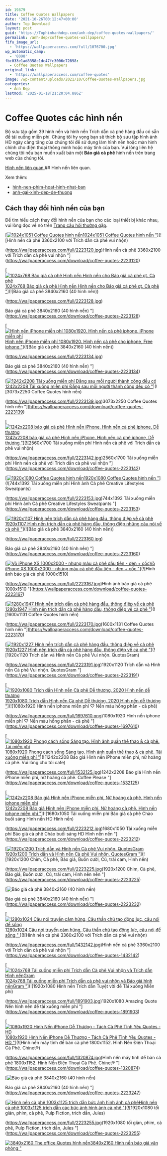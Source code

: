 ```yaml
---
id: 19879
title: Coffee Quotes Wallpapers
date: '2021-10-26T00:12:47+00:00'
author: Top Download
layout: post
guid: 'https://Tophinhanhdep.com/anh-dep/coffee-quotes-wallpapers/'
permalink: /anh-dep/coffee-quotes-wallpapers/
fifu_image_url:
  - 'https://wallpaperaccess.com/full/1076700.jpg'
wp_automatic_camp:
  - '8098'
fbc033e1ad8358c1dc47fc3006e72898:
  - Coffee Quotes Wallpapers
original_link:
  - 'https://wallpaperaccess.com/coffee-quotes'
image: /wp-content/uploads/2021/10/Coffee-Quotes-Wallpapers.jpg
categories:
  - Ảnh Đẹp
lastmod: '2025-01-18T21:20:04.886Z'
---
```

# Coffee Quotes các hình nền

Bộ sưu tập gồm 39 hình nền và hình nền Trích dẫn cà phê hàng đầu có sẵn để tải xuống miễn phí. Chúng tôi hy vọng bạn sẽ thích bộ sưu tập hình ảnh HD ngày càng tăng của chúng tôi để sử dụng làm hình nền hoặc màn hình chính cho điện thoại thông minh hoặc máy tính của bạn. Vui lòng liên hệ chúng tôi nếu bạn muốn xuất bản một **Báo giá cà phê** hình nền trên trang web của chúng tôi.

[Hình nền liên quan ](#related) ## Hình nền liên quan.

   
 Xem thêm:

   
- [hinh-nen-phim-hoat-hinh-nhat-ban](https://tophinhanhdep.com/anh-anime/hinh-nen-phim-hoat-hinh-nhat-ban/)
- [anh-gai-xinh-dep-de-thuong](https://tophinhanhdep.com/gai-xinh/anh-gai-xinh-dep-de-thuong/)

## Cách thay đổi hình nền của bạn

Để tìm hiểu cách thay đổi hình nền của bạn cho các loại thiết bị khác nhau, vui lòng đọc về nó trên [Trang câu hỏi thường gặp](https://tophinhanhdep.com/faq/).

  
[[![1024x1051 Coffee Quotes hình nền](https://wallpaperaccess.com/full/1076700.jpg)1024x1051 Coffee Quotes hình nền "](https://wallpaperaccess.com/download/coffee-quotes-1076700)](![Hình nền cà phê 3360x2100 với Trích dẫn cà phê vui nhộn)

(https://wallpaperaccess.com/full/2223120.jpg)Hình nền cà phê 3360x2100 với Trích dẫn cà phê vui nhộn "](https://wallpaperaccess.com/download/coffee-quotes-2223120)

[[![1024x768 Báo giá cà phê Hình nền Hình nền cho Báo giá cà phê gt.  Cà phê](https://wallpaperaccess.com/full/2223127.png)1024x768 Báo giá cà phê Hình nền Hình nền cho Báo giá cà phê gt. Cà phê "](https://wallpaperaccess.com/download/coffee-quotes-2223127)](![Báo giá cà phê 3840x2160 (40 hình nền))

(https://wallpaperaccess.com/full/2223128.jpg)

Báo giá cà phê 3840x2160 (40 hình nền) "](https://wallpaperaccess.com/download/coffee-quotes-2223128)

[[![Hình nền iPhone miễn phí 1080x1920.  Hình nền cà phê iphone, iPhone miễn phí](https://wallpaperaccess.com/full/2223133.jpg)Hình nền iPhone miễn phí 1080x1920. Hình nền cà phê cho iphone, Free iphone "](https://wallpaperaccess.com/download/coffee-quotes-2223133)](![Báo giá cà phê 3840x2160 (40 hình nền))

(https://wallpaperaccess.com/full/2223134.jpg)

Báo giá cà phê 3840x2160 (40 hình nền) "](https://wallpaperaccess.com/download/coffee-quotes-2223134)

[[![1242x2208 Tải xuống miễn phí Đằng sau mỗi người thành công đều có](https://wallpaperaccess.com/full/2223138.jpg)1242x2208 Tải xuống miễn phí Đằng sau mỗi người thành công đều có "](https://wallpaperaccess.com/download/coffee-quotes-2223138)](![3073x2250 Coffee Quotes hình nền)

(https://wallpaperaccess.com/full/2223139.jpg)3073x2250 Coffee Quotes hình nền "](https://wallpaperaccess.com/download/coffee-quotes-2223139)

[[![1242x2208 báo giá cà phê Hình nền iPhone.  Hình nền cà phê iphone, Dễ thương](https://wallpaperaccess.com/full/2223140.jpg)1242x2208 báo giá cà phê Hình nền iPhone. Hình nền cà phê iphone, Dễ thương "](https://wallpaperaccess.com/download/coffee-quotes-2223140)](![2560x1700 Tải xuống miễn phí Hình nền cà phê với Trích dẫn cà phê vui nhộn)

(https://wallpaperaccess.com/full/2223142.jpg)2560x1700 Tải xuống miễn phí Hình nền cà phê với Trích dẫn cà phê vui nhộn "](https://wallpaperaccess.com/download/coffee-quotes-2223142)

[[![1920x1080 Coffee Quotes hình nền](https://wallpaperaccess.com/full/773826.jpg)1920x1080 Coffee Quotes hình nền "](https://wallpaperaccess.com/download/coffee-quotes-773826)](![744x1392 Tải xuống miễn phí Hình ảnh Cà phê Creative Lifestyles Sweatpants)

(https://wallpaperaccess.com/full/2223153.jpg)744x1392 Tải xuống miễn phí Hình ảnh Cà phê Creative Lifestyles Sweatpants "](https://wallpaperaccess.com/download/coffee-quotes-2223153)

[[![1920x1107 Hình nền trích dẫn cà phê hàng đầu, thông điệp về cà phê](https://wallpaperaccess.com/full/2223154.jpg)1920x1107 Hình nền trích dẫn cà phê hàng đầu, thông điệp những câu nói về cà phê "](https://wallpaperaccess.com/download/coffee-quotes-2223154)](![Báo giá cà phê 3840x2160 (40 hình nền))

(https://wallpaperaccess.com/full/2223160.jpg)

Báo giá cà phê 3840x2160 (40 hình nền) "](https://wallpaperaccess.com/download/coffee-quotes-2223160)

[[![Vỏ iPhone XS 1000x2000 - nhưng màu cà phê đầu tiên - đen + cốc](https://wallpaperaccess.com/full/2223166.png)Vỏ iPhone XS 1000x2000 - nhưng màu cà phê đầu tiên - đen + cốc "](https://wallpaperaccess.com/download/coffee-quotes-2223166)](![Hình ảnh báo giá cà phê 1000x1510)

(https://wallpaperaccess.com/full/2223167.jpg)Hình ảnh báo giá cà phê 1000x1510 "](https://wallpaperaccess.com/download/coffee-quotes-2223167)

[[![1280x1947 Hình nền trích dẫn cà phê hàng đầu, thông điệp về cà phê](https://wallpaperaccess.com/full/2223168.jpg)1280x1947 Hình nền trích dẫn cà phê hàng đầu, thông điệp về cà phê "](https://wallpaperaccess.com/download/coffee-quotes-2223168)](![1600x1131 Coffee Quotes hình nền)

(https://wallpaperaccess.com/full/2223170.jpg)1600x1131 Coffee Quotes hình nền "](https://wallpaperaccess.com/download/coffee-quotes-2223170)

[[![1920x1227 Hình nền trích dẫn cà phê hàng đầu, thông điệp về cà phê](https://wallpaperaccess.com/full/2223182.jpg)1920x1227 Hình nền trích dẫn cà phê hàng đầu, thông điệp về cà phê "](https://wallpaperaccess.com/download/coffee-quotes-2223182)](![1920x1120 Trích dẫn và Hình nền Cà phê Vui nhộn.  QuotesGram)

(https://wallpaperaccess.com/full/2223191.jpg)1920x1120 Trích dẫn và Hình nền Cà phê Vui nhộn. QuotesGram "](https://wallpaperaccess.com/download/coffee-quotes-2223191)

[[![1920x1080 Trích dẫn Hình nền Cà phê Dễ thương.  2020 Hình nền dễ thương](https://wallpaperaccess.com/full/2223203.jpg)1920x1080 Trích dẫn Hình nền Cà phê Dễ thương. 2020 Hình nền dễ thương "](https://wallpaperaccess.com/download/coffee-quotes-2223203)](![1080x1920 Hình nền iphone miễn phí ♡ Nền màu hồng phấn - cà phê)

(https://wallpaperaccess.com/full/1697610.png)1080x1920 Hình nền iphone miễn phí ♡ Nền màu hồng phấn - cà phê "](https://wallpaperaccess.com/download/coffee-quotes-1697610)

[[![1080x1920 Phong cách sống Sáng tạo.  Hình ảnh quần thể thao & cà phê.  Tải miễn phí](https://wallpaperaccess.com/full/1727290.jpg)1080x1920 Phong cách sống Sáng tạo. Hình ảnh quần thể thao &amp; cà phê. Tải xuống miễn phí "](https://wallpaperaccess.com/download/coffee-quotes-1727290)](![1242x2208 Báo giá Hình nền iPhone miễn phí, nữ hoàng cà phê.  Vui lòng cho tôi cafe)

(https://wallpaperaccess.com/full/1532125.jpg)1242x2208 Báo giá Hình nền iPhone miễn phí, nữ hoàng cà phê. Coffee Please "](https://wallpaperaccess.com/download/coffee-quotes-1532125)

[[![1242x2208 Báo giá Hình nền iPhone miễn phí, Nữ hoàng cà phê.  Hình nền iphone miễn phí](https://wallpaperaccess.com/full/1790294.jpg)1242x2208 Báo giá Hình nền iPhone miễn phí, Nữ hoàng cà phê. Hình nền iphone miễn phí "](https://wallpaperaccess.com/download/coffee-quotes-1790294)](![1680x1050 Tải xuống miễn phí Báo giá cà phê Chào buổi sáng Hình nền HD Hình nền)

(https://wallpaperaccess.com/full/2223212.jpg)1680x1050 Tải xuống miễn phí Báo giá cà phê Chào buổi sáng HD Hình nền nền "](https://wallpaperaccess.com/download/coffee-quotes-2223212)

[[![1920x1200 Trích dẫn và Hình nền Cà phê Vui nhộn.  QuotesGram](https://wallpaperaccess.com/full/2223215.jpg)1920x1200 Trích dẫn và Hình nền Cà phê Vui nhộn. QuotesGram "](https://wallpaperaccess.com/download/coffee-quotes-2223215)](![1920x1200 Chim, Cà phê, Báo giá, Buồn cười, Cú, trái cam, Hình nền)

(https://wallpaperaccess.com/full/2223225.jpg)1920x1200 Chim, Cà phê, Báo giá, Buồn cười, Cú, trái cam, Hình nền nền "](https://wallpaperaccess.com/download/coffee-quotes-2223225)

[![Báo giá cà phê 3840x2160 (40 hình nền)](https://wallpaperaccess.com/full/2223232.jpg)

Báo giá cà phê 3840x2160 (40 hình nền) "](https://wallpaperaccess.com/download/coffee-quotes-2223232)

[[![1280x1024 Câu nói truyền cảm hứng, Câu thần chú tạo động lực, câu nói để sống](https://wallpaperaccess.com/full/2020658.jpg)1280x1024 Câu nói truyền cảm hứng, Câu thần chú tạo động lực, câu nói để sống " ](https://wallpaperaccess.com/download/coffee-quotes-2020658)](![Hình nền cà phê 3360x2100 với Trích dẫn cà phê vui nhộn)

(https://wallpaperaccess.com/full/1432142.jpg)Hình nền cà phê 3360x2100 với Trích dẫn cà phê vui nhộn "](https://wallpaperaccess.com/download/coffee-quotes-1432142)

[[![1024x768 Tải xuống miễn phí Trích dẫn Cà phê Vui nhộn và Trích dẫn Hình nềnGram](https://wallpaperaccess.com/full/2223239.jpg)1024x768 Tải xuống miễn phí Trích dẫn cà phê vui nhộn và Báo giá hình nềnGram "](https://wallpaperaccess.com/download/coffee-quotes-2223239)](![1920x1080 Hình nền Trích dẫn Tuyệt vời để Tải xuống Miễn phí)

(https://wallpaperaccess.com/full/1891903.jpg)1920x1080 Amazing Quote Nền hình nền để tải xuống miễn phí "](https://wallpaperaccess.com/download/coffee-quotes-1891903)

[[![1080x1920 Hình Nền iPhone Dễ Thương - Tách Cà Phê Tình Yêu Quotes - HD](https://wallpaperaccess.com/full/2223244.jpg)1080x1920 Hình Nền iPhone Dễ Thương - Tách Cà Phê Tình Yêu Quotes - HD "](https://wallpaperaccess.com/download/coffee-quotes-2223244)](![Hình nền máy tính để bàn cà phê 1800x1152.  Hình Nền Điện Thoại Cà Phê.  Chinet®)

(https://wallpaperaccess.com/full/1320874.jpg)Hình nền máy tính để bàn cà phê 1800x1152. Hình Nền Điện Thoại Cà Phê. Chinet® "](https://wallpaperaccess.com/download/coffee-quotes-1320874)

 [![Báo giá cà phê 3840x2160 (40 hình nền)](https://wallpaperaccess.com/full/2223247.jpg)

Báo giá cà phê 3840x2160 (40 hình nền) "](https://wallpaperaccess.com/download/coffee-quotes-2223247)

[[![Hình nền cà phê 1003x1125 trích dẫn bức ảnh hình ảnh cà phê](https://wallpaperaccess.com/full/2223253.jpg)Hình nền cà phê 1003x1125 trích dẫn các bức ảnh hình ảnh cà phê "](https://wallpaperaccess.com/download/coffee-quotes-2223253)](![1920x1080 tối giản, phim, cà phê, Pulp Fiction, trích dẫn, Jules)

(https://wallpaperaccess.com/full/2223255.jpg)1920x1080 tối giản, phim, cà phê, Pulp Fiction, trích dẫn, Jules "](https://wallpaperaccess.com/download/coffee-quotes-2223255)

[![3840x2160 The office Quotes hình nền](https://wallpaperaccess.com/full/2223261.jpg)3840x2160 Hình nền báo giá văn phòng "](https://wallpaperaccess.com/download/coffee-quotes-2223261)

